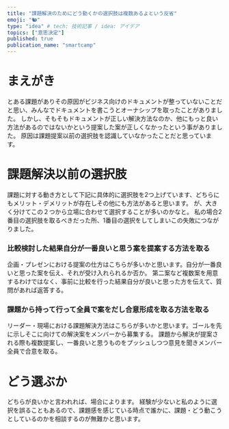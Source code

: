 ```yaml
---
title: "課題解決のためにどう動くかの選択肢は複数あるよという反省"
emoji: "🐿️"
type: "idea" # tech: 技術記事 / idea: アイデア
topics: ["意思決定"]
published: true
publication_name: "smartcamp"
---
```


# まえがき
とある課題がありその原因がビジネス向けのドキュメントが整っていないことだと思い、みんなでドキュメントを書こうとオーナシップを取ったことがありました。
しかし、そもそもドキュメントが正しい解決方法なのか、他にもっと良い方法があるのではないかという提案した案が正しくなかったという事がありました。
原因は課題提案以前の選択肢を認識していなかったことだと思っています。

# 課題解決以前の選択肢
課題に対する動き方として下記に具体的に選択肢を2つ上げています、どちらにもメリット・デメリットが存在しその他にも方法があると思います。
が、大きく分けてこの２つから立場に合わせて選択することが多いのかなと。
私の場合2番目の選択肢を取るべきだった所、1番目の選択をしてしまいこの失敗につながりました。

### 比較検討した結果自分が一番良いと思う案を提案する方法を取る
企画・プレゼンにおける提案の仕方はこちらが多いかと思います。自分が一番良いと思った案を伝え、それが受け入れられるか否か。
第二案など複数案を用意するわけではなく、事前に比較を行った結果自分が良いと思った方を伝えて、質問があれば返答する。

### 課題から持って行って全員で案をだし合意形成を取る方法を取る
リーダー・現場における課題解決方法はこちらが多いかと思います。ゴールを先に示しそこに向けての解決案をメンバーから募集する。
課題から解決が提案される際も複数提案し、一番良いと思うものをプッシュしつつ意見を聞きメンバー全員で合意を取る。

# どう選ぶか
どちらが良いかと言われれば、場合によります。
経験が少ないと私のように選択を誤ることもあるので、課題感を感じている時点で誰かに、課題・どう動こうとしているのかを相談するのが無難かと思います。
